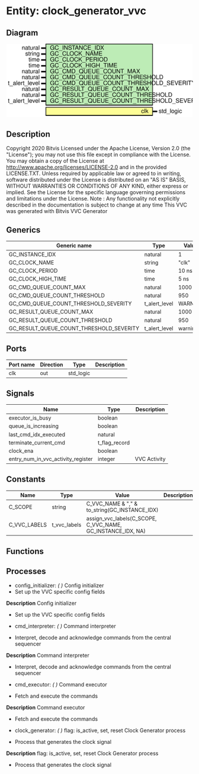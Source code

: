 # Entity: clock_generator_vvc
## Diagram
![Diagram](clock_generator_vvc.svg "Diagram")
## Description
Copyright 2020 Bitvis
Licensed under the Apache License, Version 2.0 (the "License"); you may not use this file except in compliance with the License.
You may obtain a copy of the License at http://www.apache.org/licenses/LICENSE-2.0 and in the provided LICENSE.TXT.
Unless required by applicable law or agreed to in writing, software distributed under the License is distributed on
an "AS IS" BASIS, WITHOUT WARRANTIES OR CONDITIONS OF ANY KIND, either express or implied.
See the License for the specific language governing permissions and limitations under the License.
Note : Any functionality not explicitly described in the documentation is subject to change at any time
This VVC was generated with Bitvis VVC Generator
## Generics
| Generic name                             | Type          | Value   | Description |
| ---------------------------------------- | ------------- | ------- | ----------- |
| GC_INSTANCE_IDX                          | natural       | 1       |             |
| GC_CLOCK_NAME                            | string        | "clk"   |             |
| GC_CLOCK_PERIOD                          | time          | 10 ns   |             |
| GC_CLOCK_HIGH_TIME                       | time          | 5 ns    |             |
| GC_CMD_QUEUE_COUNT_MAX                   | natural       | 1000    |             |
| GC_CMD_QUEUE_COUNT_THRESHOLD             | natural       | 950     |             |
| GC_CMD_QUEUE_COUNT_THRESHOLD_SEVERITY    | t_alert_level | WARNING |             |
| GC_RESULT_QUEUE_COUNT_MAX                | natural       | 1000    |             |
| GC_RESULT_QUEUE_COUNT_THRESHOLD          | natural       | 950     |             |
| GC_RESULT_QUEUE_COUNT_THRESHOLD_SEVERITY | t_alert_level | warning |             |
## Ports
| Port name | Direction | Type      | Description |
| --------- | --------- | --------- | ----------- |
| clk       | out       | std_logic |             |
## Signals
| Name                               | Type          | Description   |
| ---------------------------------- | ------------- | ------------- |
| executor_is_busy                   | boolean       |               |
| queue_is_increasing                | boolean       |               |
| last_cmd_idx_executed              | natural       |               |
| terminate_current_cmd              | t_flag_record |               |
| clock_ena                          | boolean       |               |
| entry_num_in_vvc_activity_register | integer       | VVC Activity  |
## Constants
| Name         | Type         | Value                                                        | Description |
| ------------ | ------------ | ------------------------------------------------------------ | ----------- |
| C_SCOPE      | string       |  C_VVC_NAME & "," & to_string(GC_INSTANCE_IDX)               |             |
| C_VVC_LABELS | t_vvc_labels |  assign_vvc_labels(C_SCOPE, C_VVC_NAME, GC_INSTANCE_IDX, NA) |             |
## Functions
## Processes
- config_initializer: _(  )_
Config initializer
- Set up the VVC specific config fields

**Description**
Config initializer
- Set up the VVC specific config fields

- cmd_interpreter: _(  )_
Command interpreter
- Interpret, decode and acknowledge commands from the central sequencer

**Description**
Command interpreter
- Interpret, decode and acknowledge commands from the central sequencer

- cmd_executor: _(  )_
Command executor
- Fetch and execute the commands

**Description**
Command executor
- Fetch and execute the commands

- clock_generator: _(  )_
flag: is_active, set, reset
Clock Generator process
- Process that generates the clock signal

**Description**
flag: is_active, set, reset
Clock Generator process
- Process that generates the clock signal

